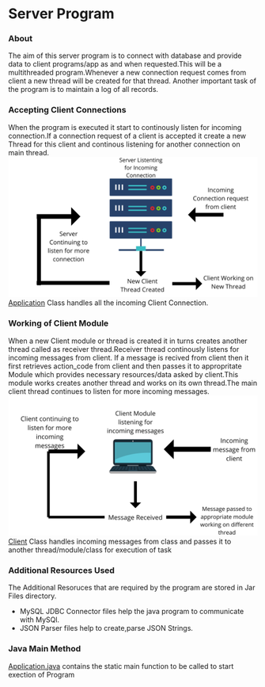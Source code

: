 # Server Program

### About
The aim of this server program is to connect with database and provide data to client programs/app as and when requested.This will be a multithreaded program.Whenever a new connection request comes from client a new thread will be created for that thread. Another important task of the program is to maintain a log of all records.

### Accepting Client Connections
When the program is executed it start to continously listen for incoming connection.If a connection request of a client is accepted it create a new Thread for this client and continous listening for another connection on main thread.
![](./Images/Client%20Connections.png)
[Application](./src/ServerProgram/Application.java) Class handles all the incoming Client Connection.


### Working of Client Module
When a new Client module or thread is created it in turns creates another thread called as receiver thread.Receiver thread continously listens for incoming messages from client. If a message is recived from client then it first retrieves action_code from client and then passes it to appropritate Module which provides necessary resources/data asked by client.This module works creates another thread and works on its own thread.The main client thread continues to listen for more incoming messages.
![](./Images/Client%20Module%20Working.png)
[Client](./src/ServerProgram/Client/Client.java) Class handles incoming messages from class and passes it to another thread/module/class for execution of task


### Additional Resources Used

The Additional Resoruces that are required by the program are stored in Jar Files  directory.
* MySQL JDBC Connector files help the java program to communicate with MySQl.
* JSON Parser files help to create,parse JSON Strings.

### Java Main Method 

[Application.java](./src/ServerProgram/Application.java) contains the static main function to be called to start exection of Program